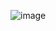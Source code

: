 ![image](https://user-images.githubusercontent.com/98872988/152684196-f3151735-482c-4e4a-af35-9e5d3b487100.png)
